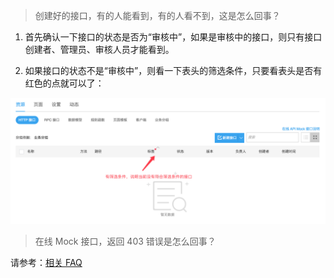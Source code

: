> 创建好的接口，有的人能看到，有的人看不到，这是怎么回事？

1. 首先确认一下接口的状态是否为“审核中”，如果是审核中的接口，则只有接口创建者、管理员、审核人员才能看到。

2. 如果接口的状态不是“审核中”，则看一下表头的筛选条件，只要看表头是否有红色的点就可以了：

![image](res/faq/filter.png)

> 在线 Mock 接口，返回 403 错误是怎么回事？

请参考：[相关 FAQ](./调用在线APIMock接口说明.md#faq)